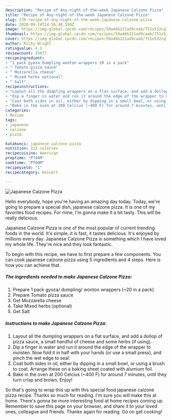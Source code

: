 ```yaml
---
description: "Recipe of Any-night-of-the-week Japanese Calzone Pizza"
title: "Recipe of Any-night-of-the-week Japanese Calzone Pizza"
slug: 239-recipe-of-any-night-of-the-week-japanese-calzone-pizza
date: 2020-09-14T14:56:40.550Z
image: https://img-global.cpcdn.com/recipes/59a46b221ad9caab/751x532cq70/japanese-calzone-pizza-recipe-main-photo.jpg
thumbnail: https://img-global.cpcdn.com/recipes/59a46b221ad9caab/751x532cq70/japanese-calzone-pizza-recipe-main-photo.jpg
cover: https://img-global.cpcdn.com/recipes/59a46b221ad9caab/751x532cq70/japanese-calzone-pizza-recipe-main-photo.jpg
author: Ricky Wright
ratingvalue: 4.1
reviewcount: 35677
recipeingredient:
- "1 pack gyoza dumpling wonton wrappers 20 in a pack"
- " Tomato pizza sauce"
- " Mozzarella cheese"
- " Mixed herbs optional"
- " Salt"
recipeinstructions:
- "Layout all the dumpling wrappers on a flat surface, and add a dollop of pizza sauce, a small handful of cheese and some herbs (if using)."
- "Dip a finger in water and run it around the edge of the wrapper to moisten. Now fold it in half with your hands (or use a small press), and pinch the wet edge to seal."
- "Coat both sides in oil, either by dipping in a small bowl, or using a brush to coat. Arrange these on a baking sheet coated with alumium foil."
- "Bake in the oven at 200 Celcius (~400 F) for around 7 minutes, until they turn crisp and brown. Enjoy!"
categories:
- Recipe
tags:
- japanese
- calzone
- pizza

katakunci: japanese calzone pizza 
nutrition: 212 calories
recipecuisine: American
preptime: "PT40M"
cooktime: "PT60M"
recipeyield: "1"
recipecategory: Dessert

---
```



![Japanese Calzone Pizza](https://img-global.cpcdn.com/recipes/59a46b221ad9caab/751x532cq70/japanese-calzone-pizza-recipe-main-photo.jpg)

Hello everybody, hope you're having an amazing day today. Today, we're going to prepare a special dish, japanese calzone pizza. It is one of my favorites food recipes. For mine, I'm gonna make it a bit tasty. This will be really delicious.

Japanese Calzone Pizza is one of the most popular of current trending foods in the world. It's simple, it is fast, it tastes delicious. It's enjoyed by millions every day. Japanese Calzone Pizza is something which I have loved my whole life. They're nice and they look fantastic.




To begin with this recipe, we have to first prepare a few components. You can cook japanese calzone pizza using 5 ingredients and 4 steps. Here is how you can achieve that.

<!--inarticleads1-->

##### The ingredients needed to make Japanese Calzone Pizza:

1. Prepare 1 pack gyoza/ dumpling/ wonton wrappers (~20 in a pack)
1. Prepare  Tomato pizza sauce
1. Get  Mozzarella cheese
1. Take  Mixed herbs (optional)
1. Get  Salt




<!--inarticleads2-->

##### Instructions to make Japanese Calzone Pizza:

1. Layout all the dumpling wrappers on a flat surface, and add a dollop of pizza sauce, a small handful of cheese and some herbs (if using).
1. Dip a finger in water and run it around the edge of the wrapper to moisten. Now fold it in half with your hands (or use a small press), and pinch the wet edge to seal.
1. Coat both sides in oil, either by dipping in a small bowl, or using a brush to coat. Arrange these on a baking sheet coated with alumium foil.
1. Bake in the oven at 200 Celcius (~400 F) for around 7 minutes, until they turn crisp and brown. Enjoy!




So that's going to wrap this up with this special food japanese calzone pizza recipe. Thanks so much for reading. I'm sure you will make this at home. There's gonna be more interesting food at home recipes coming up. Remember to save this page on your browser, and share it to your loved ones, colleague and friends. Thanks again for reading. Go on get cooking!

